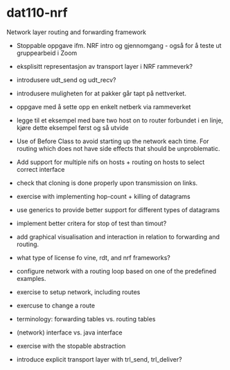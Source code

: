 # dat110-nrf
Network layer routing and forwarding framework

- Stoppable oppgave ifm. NRF intro og gjennomgang - også for å teste ut gruppearbeid i Zoom
- eksplisitt representasjon av transport layer i NRF rammeverk?
- introdusere udt_send og udt_recv?
- introdusere muligheten for at pakker går tapt på nettverket.
- oppgave med å sette opp en enkelt netberk via rammeverket
- legge til et eksempel med bare two host on to router forbundet i en linje, kjøre dette eksempel først og så utvide

- Use of Before Class to avoid starting up the network each time. For routing which does not have side effects that should be unproblematic.
- Add support for multiple nifs on hosts + routing on hosts to select correct interface
- check that cloning is done properly upon transmission on links.
- exercise with implementing hop-count + killing of datagrams
- use generics to provide better support for different types of datagrams
- implement better critera for stop of test than timout?
- add graphical visualisation and interaction in relation to forwarding and routing.
- what type of license fo vine, rdt, and nrf frameworks? 
- configure network with a routing loop based on one of the predefined examples.
- exercise to setup network, including routes
- exercuse to change a route
- terminology: forwarding tables vs. routing tables
- (network) interface vs. java interface
- exercise with the stopable abstraction
- introduce explicit transport layer with trl_send, trl_deliver?
 
